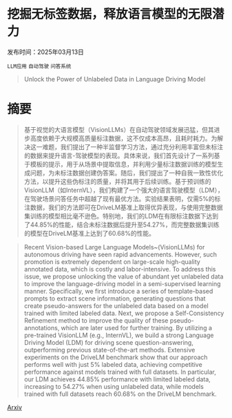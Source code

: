 # 挖掘无标签数据，释放语言模型的无限潜力

发布时间：2025年03月13日

`LLM应用` `自动驾驶` `问答系统`

> Unlock the Power of Unlabeled Data in Language Driving Model

# 摘要

> 基于视觉的大语言模型（VisionLLMs）在自动驾驶领域发展迅猛，但其进步高度依赖于大规模高质量标注数据，这不仅成本高昂，且耗时耗力。为解决这一难题，我们提出了一种半监督学习方法，通过充分利用丰富但未标注的数据来提升语言-驾驶模型的表现。具体来说，我们首先设计了一系列基于模板的提示，用于从场景中提取信息，并利用少量标注数据训练的模型生成问题，为未标注数据创建伪答案。随后，我们提出了一种自我一致性优化方法，以提升这些伪标注的质量，并将其用于后续训练。基于预训练的VisionLLM（如InternVL），我们构建了一个强大的语言驾驶模型（LDM），在驾驶场景问答任务中超越了现有最优方法。实验结果表明，仅需5%的标注数据，我们的方法即可在DriveLM基准上取得优异表现，与使用完整数据集训练的模型相比毫不逊色。特别地，我们的LDM在有限标注数据下达到了44.85%的性能，结合未标注数据后提升至54.27%，而完整数据集训练的模型在DriveLM基准上达到了60.68%的性能。

> Recent Vision-based Large Language Models~(VisionLLMs) for autonomous driving have seen rapid advancements. However, such promotion is extremely dependent on large-scale high-quality annotated data, which is costly and labor-intensive. To address this issue, we propose unlocking the value of abundant yet unlabeled data to improve the language-driving model in a semi-supervised learning manner. Specifically, we first introduce a series of template-based prompts to extract scene information, generating questions that create pseudo-answers for the unlabeled data based on a model trained with limited labeled data. Next, we propose a Self-Consistency Refinement method to improve the quality of these pseudo-annotations, which are later used for further training. By utilizing a pre-trained VisionLLM (e.g., InternVL), we build a strong Language Driving Model (LDM) for driving scene question-answering, outperforming previous state-of-the-art methods. Extensive experiments on the DriveLM benchmark show that our approach performs well with just 5% labeled data, achieving competitive performance against models trained with full datasets. In particular, our LDM achieves 44.85% performance with limited labeled data, increasing to 54.27% when using unlabeled data, while models trained with full datasets reach 60.68% on the DriveLM benchmark.

[Arxiv](https://arxiv.org/abs/2503.10586)